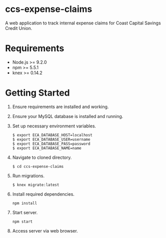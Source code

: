 # ccs-expense-claims

A web application to track internal expense claims for Coast Capital Savings Credit Union.

# Requirements

* Node.js >= 9.2.0
* npm >= 5.5.1
* knex >= 0.14.2

# Getting Started

1. Ensure requirements are installed and working.
2. Ensure your MySQL database is installed and running.
3. Set up necessary environment variables.

    ```
    $ export ECA_DATABASE_HOST=localhost
    $ export ECA_DATABASE_USER=username
    $ export ECA_DATABASE_PASS=password
    $ export ECA_DATABASE_NAME=name
    ```

4. Navigate to cloned directory.

    ```$ cd ccs-expense-claims```

5. Run migrations.

    ```$ knex migrate:latest```

5. Install required dependencies.

    ```npm install```

6. Start server.

    ```npm start```

7. Access server via web browser.
